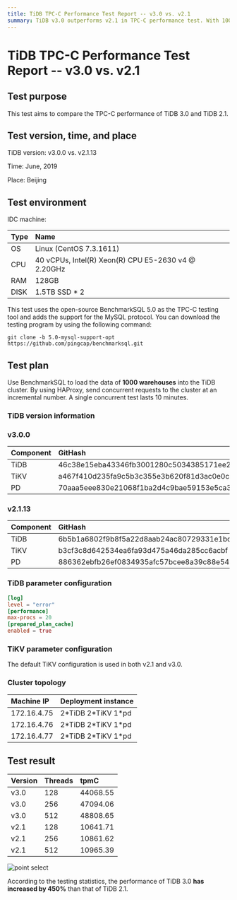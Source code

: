 ```yaml
---
title: TiDB TPC-C Performance Test Report -- v3.0 vs. v2.1
summary: TiDB v3.0 outperforms v2.1 in TPC-C performance test. With 1000 warehouses, v3.0 achieved 450% higher performance than v2.1.
---
```


# TiDB TPC-C Performance Test Report -- v3.0 vs. v2.1

## Test purpose

This test aims to compare the TPC-C performance of TiDB 3.0 and TiDB 2.1.

## Test version, time, and place

TiDB version: v3.0.0 vs. v2.1.13

Time: June, 2019

Place: Beijing

## Test environment

IDC machine:

| Type | Name |
| :-- | :-- |
| OS | Linux (CentOS 7.3.1611) |
| CPU | 40 vCPUs, Intel(R) Xeon(R) CPU E5-2630 v4 @ 2.20GHz |
| RAM | 128GB |
| DISK | 1.5TB SSD \* 2 |

This test uses the open-source BenchmarkSQL 5.0 as the TPC-C testing tool and adds the support for the MySQL protocol. You can download the testing program by using the following command:


```shell
git clone -b 5.0-mysql-support-opt https://github.com/pingcap/benchmarksql.git
```

## Test plan

Use BenchmarkSQL to load the data of **1000 warehouses** into the TiDB cluster. By using HAProxy, send concurrent requests to the cluster at an incremental number. A single concurrent test lasts 10 minutes.

### TiDB version information

### v3.0.0

| Component | GitHash |
| :-- | :-- |
| TiDB | 46c38e15eba43346fb3001280c5034385171ee20 |
| TiKV | a467f410d235fa9c5b3c355e3b620f81d3ac0e0c |
| PD | 70aaa5eee830e21068f1ba2d4c9bae59153e5ca3 |

### v2.1.13

| Component | GitHash |
| :-- | :-- |
| TiDB | 6b5b1a6802f9b8f5a22d8aab24ac80729331e1bc |
| TiKV | b3cf3c8d642534ea6fa93d475a46da285cc6acbf |
| PD | 886362ebfb26ef0834935afc57bcee8a39c88e54 |

### TiDB parameter configuration

```toml
[log]
level = "error"
[performance]
max-procs = 20
[prepared_plan_cache]
enabled = true
```

### TiKV parameter configuration

The default TiKV configuration is used in both v2.1 and v3.0.

### Cluster topology

| Machine IP | Deployment instance |
| :-- | :-- |
| 172.16.4.75 | 2\*TiDB 2\*TiKV 1\*pd |
| 172.16.4.76 | 2\*TiDB 2\*TiKV 1\*pd |
| 172.16.4.77 | 2\*TiDB 2\*TiKV 1\*pd |

## Test result

| Version | Threads | tpmC |
| :-- | :-- | :-- |
| v3.0 | 128  | 44068.55 |
| v3.0 | 256  | 47094.06  |
| v3.0 | 512  | 48808.65 |
| v2.1 | 128  | 10641.71  |
| v2.1 | 256  | 10861.62 |
| v2.1 | 512  | 10965.39 |

![point select](https://docs-download.pingcap.com/media/images/docs/tpcc-2.1-3.0.png)

According to the testing statistics, the performance of TiDB 3.0 **has increased by 450%** than that of TiDB 2.1.
